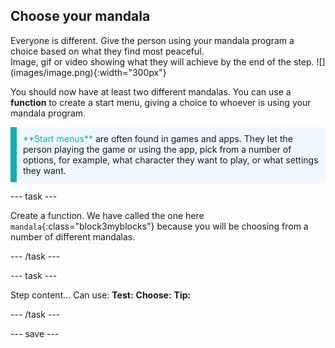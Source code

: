 ## Choose your mandala

<div style="display: flex; flex-wrap: wrap">
<div style="flex-basis: 200px; flex-grow: 1; margin-right: 15px;">
Everyone is different. Give the person using your mandala program a choice based on what they find most peaceful.
</div>
<div>
Image, gif or video showing what they will achieve by the end of the step. ![](images/image.png){:width="300px"}
</div>
</div>

You should now have at least two different mandalas. You can use a **function** to create a start menu, giving a choice to whoever is using your mandala program. 

<p style="border-left: solid; border-width:10px; border-color: #0faeb0; background-color: aliceblue; padding: 10px;">
<span style="color: #0faeb0">**Start menus**</span> are often found in games and apps. They let the person playing the game or using the app, pick from a number of options, for example, what character they want to play, or what settings they want.
</p>

--- task ---

Create a function. We have called the one here `mandala`{:class="block3myblocks"} because you will be choosing from a number of different mandalas.



--- /task ---



--- task ---

Step content... 
Can use:
**Test:**
**Choose:**
**Tip:**

--- /task ---

--- save ---